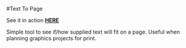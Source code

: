 #Text To Page

See it in action **[HERE](https://rawgit.com/cdrini/text-to-page/master/index.html)**

Simple tool to see if/how supplied text will fit on a page. Useful when planning graphics projects for print.
